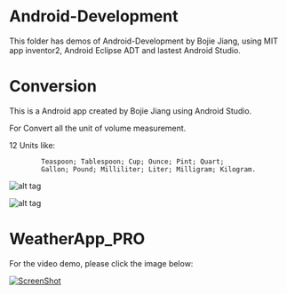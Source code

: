 Android-Development
===================

This folder has demos of Android-Development by Bojie Jiang, using MIT app inventor2, 
Android Eclipse ADT and lastest Android Studio.

Conversion
==========

This is a Android app created by Bojie Jiang using Android Studio.

For Convert all the unit of volume measurement.

12 Units like:

            Teaspoon; Tablespoon; Cup; Ounce; Pint; Quart; 
            Gallon; Pound; Milliliter; Liter; Milligram; Kilogram.
            

![alt tag](http://i62.tinypic.com/a1hcok.jpg)


![alt tag](http://i61.tinypic.com/2hgbfxi.jpg)



WeatherApp_PRO
==============

For the video demo, please click the image below:

[![ScreenShot](http://i60.tinypic.com/2zhk282.jpg)](http://youtu.be/wAxoM7SVU2U)



